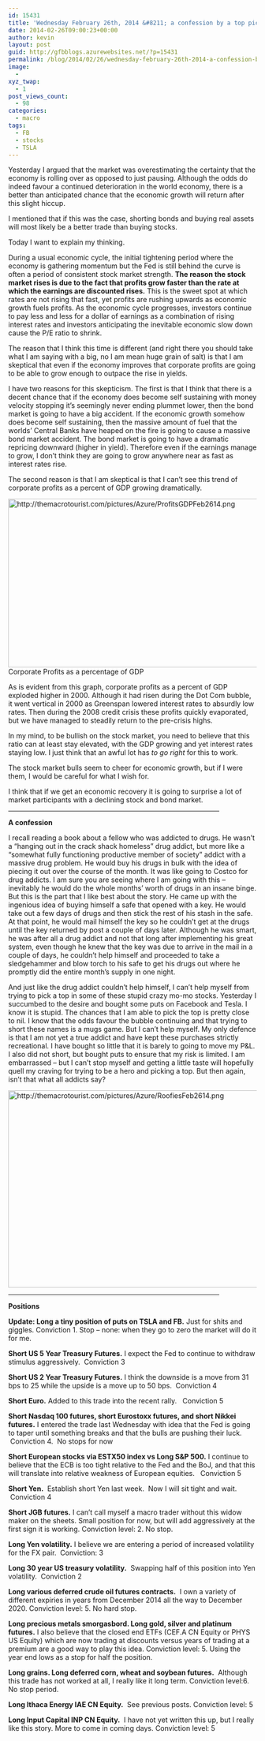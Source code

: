 ```yaml
---
id: 15431
title: 'Wednesday February 26th, 2014 &#8211; a confession by a top picking addict'
date: 2014-02-26T09:00:23+00:00
author: kevin
layout: post
guid: http://gfbblogs.azurewebsites.net/?p=15431
permalink: /blog/2014/02/26/wednesday-february-26th-2014-a-confession-by-a-top-picking-addict/
image:
  - 
xyz_twap:
  - 1
post_views_count:
  - 98
categories:
  - macro
tags:
  - FB
  - stocks
  - TSLA
---
```

Yesterday I argued that the market was overestimating the certainty that the economy is rolling over as opposed to just pausing. Although the odds do indeed favour a continued deterioration in the world economy, there is a better than anticipated chance that the economic growth will return after this slight hiccup.

I mentioned that if this was the case, shorting bonds and buying real assets will most likely be a better trade than buying stocks.

Today I want to explain my thinking.

During a usual economic cycle, the initial tightening period where the economy is gathering momentum but the Fed is still behind the curve is often a period of consistent stock market strength. **The reason the stock market rises is due to the fact that profits grow faster than the rate at which the earnings are discounted rises.** This is the sweet spot at which rates are not rising that fast, yet profits are rushing upwards as economic growth fuels profits. As the economic cycle progresses, investors continue to pay less and less for a dollar of earnings as a combination of rising interest rates and investors anticipating the inevitable economic slow down cause the P/E ratio to shrink. 

The reason that I think this time is different (and right there you should take what I am saying with a big, no I am mean huge grain of salt) is that I am skeptical that even if the economy improves that corporate profits are going to be able to grow enough to outpace the rise in yields. 

I have two reasons for this skepticism. The first is that I think that there is a decent chance that if the economy does become self sustaining with money velocity stopping it&#8217;s seemingly never ending plummet lower, then the bond market is going to have a big accident. If the economic growth somehow does become self sustaining, then the massive amount of fuel that the worlds&#8217; Central Banks have heaped on the fire is going to cause a massive bond market accident. The bond market is going to have a dramatic repricing downward (higher in yield). Therefore even if the earnings manage to grow, I don&#8217;t think they are going to grow anywhere near as fast as interest rates rise.

The second reason is that I am skeptical is that I can&#8217;t see this trend of corporate profits as a percent of GDP growing dramatically. 


  <img src="http://themacrotourist.com/pictures/Azure/ProfitsGDPFeb2614.png" style="margin:30px atuo;display:block;" alt="http://themacrotourist.com/pictures/Azure/ProfitsGDPFeb2614.png" width="600" height="342" />Corporate Profits as a percentage of GDP</a>
</div>

As is evident from this graph, corporate profits as a percent of GDP exploded higher in 2000. Although it had risen during the Dot Com bubble, it went vertical in 2000 as Greenspan lowered interest rates to absurdly low rates. Then during the 2008 credit crisis these profits quickly evaporated, but we have managed to steadily return to the pre-crisis highs.

In my mind, to be bullish on the stock market, you need to believe that this ratio can at least stay elevated, with the GDP growing and yet interest rates staying low. I just think that an awful lot has _to go right_ for this to work. 

The stock market bulls seem to cheer for economic growth, but if I were them, I would be careful for what I wish for. 

I think that if we get an economic recovery it is going to surprise a lot of market participants with a declining stock and bond market.

<hr size="2" width="85%" />

**A confession**

I recall reading a book about a fellow who was addicted to drugs. He wasn&#8217;t a &#8220;hanging out in the crack shack homeless&#8221; drug addict, but more like a &#8220;somewhat fully functioning productive member of society&#8221; addict with a massive drug problem. He would buy his drugs in bulk with the idea of piecing it out over the course of the month. It was like going to Costco for drug addicts. I am sure you are seeing where I am going with this &#8211; inevitably he would do the whole months&#8217; worth of drugs in an insane binge. But this is the part that I like best about the story. He came up with the ingenious idea of buying himself a safe that opened with a key. He would take out a few days of drugs and then stick the rest of his stash in the safe. At that point, he would mail himself the key so he couldn&#8217;t get at the drugs until the key returned by post a couple of days later. Although he was smart, he was after all a drug addict and not that long after implementing his great system, even though he knew that the key was due to arrive in the mail in a couple of days, he couldn&#8217;t help himself and proceeded to take a sledgehammer and blow torch to his safe to get his drugs out where he promptly did the entire month&#8217;s supply in one night. 

And just like the drug addict couldn&#8217;t help himself, I can&#8217;t help myself from trying to pick a top in some of these stupid crazy mo-mo stocks. Yesterday I succumbed to the desire and bought some puts on Facebook and Tesla. I know it is stupid. The chances that I am able to pick the top is pretty close to nil. I know that the odds favour the bubble continuing and that trying to short these names is a mugs game. But I can&#8217;t help myself. My only defence is that I am not yet a true addict and have kept these purchases strictly recreational. I have bought so little that it is barely to going to move my P&L. I also did not short, but bought puts to ensure that my risk is limited. I am embarrassed &#8211; but I can&#8217;t stop myself and getting a little taste will hopefully quell my craving for trying to be a hero and picking a top. But then again, isn&#8217;t that what all addicts say?


  <img src="http://themacrotourist.com/pictures/Azure/RoofiesFeb2614.png" style="margin:30px atuo;display:block;" alt="http://themacrotourist.com/pictures/Azure/RoofiesFeb2614.png" width="600" height="400">

<hr size="2" width="85%" />

**Positions**

**Update: Long a tiny position of puts on TSLA and FB.** Just for shits and giggles. Conviction 1. Stop &#8211; none: when they go to zero the market will do it for me.

**Short US 5 Year Treasury Futures.** I expect the Fed to continue to withdraw stimulus aggressively.  Conviction 3

**Short US 2 Year Treasury Futures.** I think the downside is a move from 31 bps to 25 while the upside is a move up to 50 bps.  Conviction 4

**Short Euro.** Added to this trade into the recent rally.   Conviction 5

**Short Nasdaq 100 futures, short Eurostoxx futures, and short Nikkei futures.** I entered the trade last Wednesday with idea that the Fed is going to taper until something breaks and that the bulls are pushing their luck.  Conviction 4.  No stops for now

**Short European stocks via ESTX50 index vs Long S&P 500.** I continue to believe that the ECB is too tight relative to the Fed and the BoJ, and that this will translate into relative weakness of European equities.   Conviction 5

**Short Yen.**  Establish short Yen last week.  Now I will sit tight and wait.  Conviction 4

**Short JGB futures.** I can&#8217;t call myself a macro trader without this widow maker on the sheets. Small position for now, but will add aggressively at the first sign it is working. Conviction level: 2. No stop.

**Long Yen volatility.** I believe we are entering a period of increased volatility for the FX pair.  Conviction: 3

**Long 30 year US treasury volatility.**  Swapping half of this position into Yen volatility.  Conviction 2

**Long various deferred crude oil futures contracts.**  I own a variety of different expiries in years from December 2014 all the way to December 2020. Conviction level: 5. No hard stop.

**Long precious metals smorgasbord. Long gold, silver and platinum futures.** I also believe that the closed end ETFs (CEF.A CN Equity or PHYS US Equity) which are now trading at discounts versus years of trading at a premium are a good way to play this idea. Conviction level: 5. Using the year end lows as a stop for half the position.

**Long grains. Long deferred corn, wheat and soybean futures.**  Although this trade has not worked at all, I really like it long term. Conviction level:6. No stop period.

**Long Ithaca Energy IAE CN Equity.**  See previous posts. Conviction level: 5

**Long Input Capital INP CN Equity.**  I have not yet written this up, but I really like this story. More to come in coming days. Conviction level: 5

&nbsp;